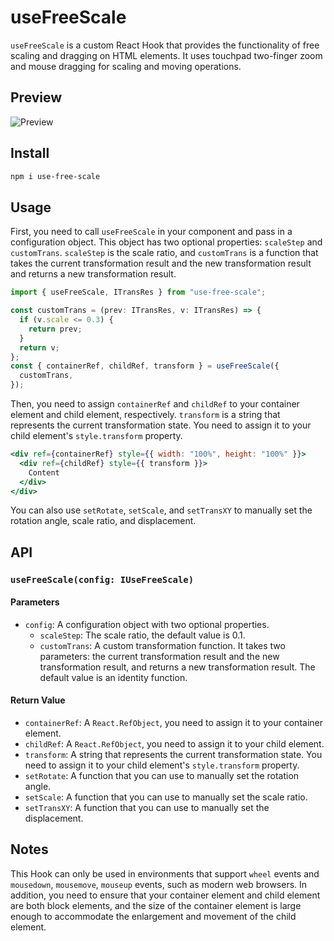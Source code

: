 # useFreeScale

`useFreeScale` is a custom React Hook that provides the functionality of free scaling and dragging on HTML elements. It uses touchpad two-finger zoom and mouse dragging for scaling and moving operations.

## Preview

![Preview](https://github.com/ailuoku6/use-free-scale/blob/main/snapshot/preview1.gif)

## Install

```bash
npm i use-free-scale
```

## Usage

First, you need to call `useFreeScale` in your component and pass in a configuration object. This object has two optional properties: `scaleStep` and `customTrans`. `scaleStep` is the scale ratio, and `customTrans` is a function that takes the current transformation result and the new transformation result and returns a new transformation result.

```jsx
import { useFreeScale, ITransRes } from "use-free-scale";

const customTrans = (prev: ITransRes, v: ITransRes) => {
  if (v.scale <= 0.3) {
    return prev;
  }
  return v;
};
const { containerRef, childRef, transform } = useFreeScale({
  customTrans,
});
```

Then, you need to assign `containerRef` and `childRef` to your container element and child element, respectively. `transform` is a string that represents the current transformation state. You need to assign it to your child element's `style.transform` property.

```jsx
<div ref={containerRef} style={{ width: "100%", height: "100%" }}>
  <div ref={childRef} style={{ transform }}>
    Content
  </div>
</div>
```

You can also use `setRotate`, `setScale`, and `setTransXY` to manually set the rotation angle, scale ratio, and displacement.

## API

### `useFreeScale(config: IUseFreeScale)`

#### Parameters

- `config`: A configuration object with two optional properties.
  - `scaleStep`: The scale ratio, the default value is 0.1.
  - `customTrans`: A custom transformation function. It takes two parameters: the current transformation result and the new transformation result, and returns a new transformation result. The default value is an identity function.

#### Return Value

- `containerRef`: A `React.RefObject`, you need to assign it to your container element.
- `childRef`: A `React.RefObject`, you need to assign it to your child element.
- `transform`: A string that represents the current transformation state. You need to assign it to your child element's `style.transform` property.
- `setRotate`: A function that you can use to manually set the rotation angle.
- `setScale`: A function that you can use to manually set the scale ratio.
- `setTransXY`: A function that you can use to manually set the displacement.

## Notes

This Hook can only be used in environments that support `wheel` events and `mousedown`, `mousemove`, `mouseup` events, such as modern web browsers. In addition, you need to ensure that your container element and child element are both block elements, and the size of the container element is large enough to accommodate the enlargement and movement of the child element.

